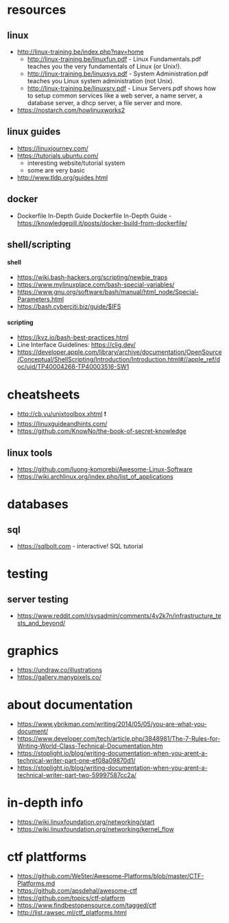 # resources

## linux

- http://linux-training.be/index.php?nav=home
    - http://linux-training.be/linuxfun.pdf - Linux Fundamentals.pdf teaches you the very fundamentals of Linux (or Unix!).
    - http://linux-training.be/linuxsys.pdf - System Administration.pdf teaches you Linux system administration (not Unix).
    - http://linux-training.be/linuxsrv.pdf - Linux Servers.pdf shows how to setup common services like a web server, a name server, a database server, a dhcp server, a file server and more.
- https://nostarch.com/howlinuxworks2

## linux guides

- https://linuxjourney.com/
- https://tutorials.ubuntu.com/
    - interesting website/tutorial system
    - some are very basic
- http://www.tldp.org/guides.html

## docker

- Dockerfile In-Depth Guide Dockerfile In-Depth Guide - https://knowledgepill.it/posts/docker-build-from-dockerfile/

## shell/scripting

#### shell

- https://wiki.bash-hackers.org/scripting/newbie_traps
- https://www.mylinuxplace.com/bash-special-variables/
- https://www.gnu.org/software/bash/manual/html_node/Special-Parameters.html
- https://bash.cyberciti.biz/guide/$IFS

#### scripting

- https://kvz.io/bash-best-practices.html
- Line Interface Guidelines: https://clig.dev/
- https://developer.apple.com/library/archive/documentation/OpenSource/Conceptual/ShellScripting/Introduction/Introduction.html#//apple_ref/doc/uid/TP40004268-TP40003516-SW1

# cheatsheets

- http://cb.vu/unixtoolbox.xhtml :exclamation:
- https://linuxguideandhints.com/
- https://github.com/KnowNo/the-book-of-secret-knowledge

## linux tools

- https://github.com/luong-komorebi/Awesome-Linux-Software
- https://wiki.archlinux.org/index.php/list_of_applications

# databases

## sql

- https://sqlbolt.com - interactive! SQL tutorial

# testing

## server testing

- https://www.reddit.com/r/sysadmin/comments/4v2k7n/infrastructure_tests_and_beyond/

# graphics

- https://undraw.co/illustrations
- https://gallery.manypixels.co/

# about documentation

- https://www.ybrikman.com/writing/2014/05/05/you-are-what-you-document/
- https://www.developer.com/tech/article.php/3848981/The-7-Rules-for-Writing-World-Class-Technical-Documentation.htm
- https://stoplight.io/blog/writing-documentation-when-you-arent-a-technical-writer-part-one-ef08a09870d1/
- https://stoplight.io/blog/writing-documentation-when-you-arent-a-technical-writer-part-two-59997587cc2a/

# in-depth info

- https://wiki.linuxfoundation.org/networking/start
- https://wiki.linuxfoundation.org/networking/kernel_flow

# ctf plattforms

- https://github.com/We5ter/Awesome-Platforms/blob/master/CTF-Platforms.md
- https://github.com/apsdehal/awesome-ctf
- https://github.com/topics/ctf-platform
- https://www.findbestopensource.com/tagged/ctf
- http://list.rawsec.ml/ctf_platforms.html
